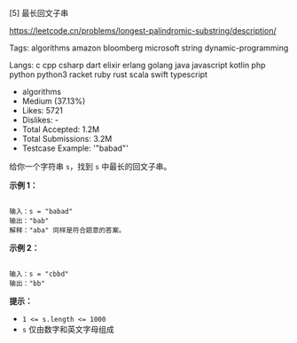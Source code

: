 [5] 最长回文子串  

https://leetcode.cn/problems/longest-palindromic-substring/description/

Tags:   algorithms   amazon   bloomberg   microsoft   string   dynamic-programming 

Langs:  c   cpp   csharp   dart   elixir   erlang   golang   java   javascript   kotlin   php   python   python3   racket   ruby   rust   scala   swift   typescript 

* algorithms
* Medium (37.13%)
* Likes:    5721
* Dislikes: -
* Total Accepted:    1.2M
* Total Submissions: 3.2M
* Testcase Example:  '"babad"'

给你一个字符串 `s`，找到 `s` 中最长的回文子串。

**示例 1：**

```

输入：s = "babad"
输出："bab"
解释："aba" 同样是符合题意的答案。
```

**示例 2：**

```

输入：s = "cbbd"
输出："bb"
```

**提示：**

* `1 <= s.length <= 1000`
* `s` 仅由数字和英文字母组成